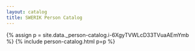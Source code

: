 ```yaml
---
layout: catalog
title: SWERIK Person Catalog
---
```

{% assign p = site.data._person-catalog.i-6XgyTVWLcD33TVuaAEmYmb %}
{% include person-catalog.html p=p %}

